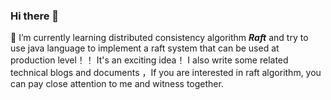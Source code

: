 ### Hi there 👋

<!--
**xiao-ren-wu/xiao-ren-wu** is a ✨ _special_ ✨ repository because its `README.md` (this file) appears on your GitHub profile.

Here are some ideas to get you started:

- 🔭 I’m currently working on ...
- 🌱 I’m currently learning ...
- 👯 I’m looking to collaborate on ...
- 🤔 I’m looking for help with ...
- 💬 Ask me about ...
- 📫 How to reach me: ...
- 😄 Pronouns: ...
- ⚡ Fun fact: ...
-->

🌱 I’m currently learning distributed consistency algorithm ***Raft*** and try to use java language to implement a raft system that can be used at production level！！
It's an exciting idea！ I also write some related technical blogs and documents ，If you are interested in raft algorithm, you can pay close attention to me and witness together.
